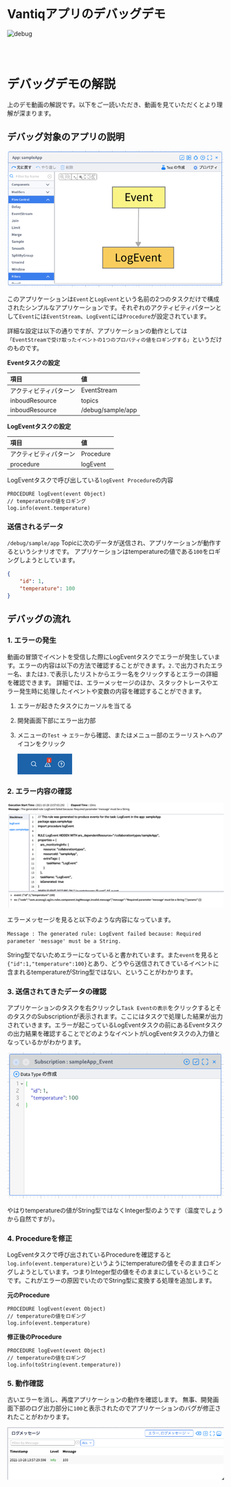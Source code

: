 
# Vantiqアプリのデバッグデモ

![debug](./gif/debug.gif)

<br/>
<br/>

# デバッグデモの解説

上のデモ動画の解説です。以下をご一読いただき、動画を見ていただくとより理解が深まります。

## デバッグ対象のアプリの説明

![App](./img/app.png)

このアプリケーションは`Event`と`LogEvent`という名前の2つのタスクだけで構成されたシンプルなアプリケーションです。それぞれのアクティビティパターンとして`Event`には`EventStream`、`LogEvent`には`Procedure`が設定されています。

詳細な設定は以下の通りですが、アプリケーションの動作としては`「EventStreamで受け取ったイベントの1つのプロパティの値をロギングする」`というだけのものです。

**Eventタスクの設定**

|項目|値|
| :-- | :-- |
|アクティビティパターン|EventStream|
|inboudResource|topics|
|inboudResource|/debug/sample/app|


**LogEventタスクの設定**

|項目|値|
| :-- | :-- |
|アクティビティパターン|Procedure|
|procedure|logEvent|

LogEventタスクで呼び出している`logEvent Procedure`の内容
```VAIL
PROCEDURE logEvent(event Object)
// temperatureの値をロギング
log.info(event.temperature)
```

### 送信されるデータ

`/debug/sample/app` Topicに次のデータが送信され、アプリケーションが動作するというシナリオです。
アプリケーションはtemperatureの値である`100`をロギングしようとしています。

```JSON
{
	"id": 1,
    "temperature": 100
}
```

## デバッグの流れ

### 1. エラーの発生

動画の冒頭でイベントを受信した際にLogEventタスクでエラーが発生しています。エラーの内容は以下の方法で確認することができます。`2.`で出力されたエラー名、または`3.`で表示したリストからエラー名をクリックするとエラーの詳細を確認できます。
詳細では、エラーメッセージのほか、スタックトレースやエラー発生時に処理したイベントや変数の内容を確認することができます。

1. エラーが起きたタスクにカーソルを当てる
1. 開発画面下部にエラー出力部
1. メニューの`Test` → `エラー`から確認、またはメニュー部のエラーリストへのアイコンをクリック

    ![error-list](./img/error-list.png)

### 2. エラー内容の確認

![error-details](./img/error-details.png)

エラーメッセージを見ると以下のような内容になっています。

`Message : The generated rule: LogEvent failed because: Required parameter 'message' must be a String.`

String型でないためエラーになっていると書かれています。また`event`を見ると`{"id":1,"temperature":100}`とあり、どうやら送信されてきているイベントに含まれるtemperatureがString型ではない、ということがわかります。

### 3. 送信されてきたデータの確認

アプリケーションのタスクを右クリックし`Task Eventの表示`をクリックするとそのタスクのSubscriptionが表示されます。ここにはタスクで処理した結果が出力されていきます。エラーが起こっているLogEventタスクの前にあるEventタスクの出力結果を確認することでどのようなイベントがLogEventタスクの入力値となっているかがわかります。

![subscription](./img/subscription.png)

やはりtemperatureの値がString型ではなくInteger型のようです（温度でしょうから自然ですが）。

### 4. Procedureを修正

LogEventタスクで呼び出されているProcedureを確認すると`log.info(event.temperature)`というようにtemperatureの値をそのままロギングしようとしています。つまりInteger型の値をそのままにしているということです。これがエラーの原因でいたのでString型に変換する処理を追加します。

**元のProcedure**
```VAIL
PROCEDURE logEvent(event Object)
// temperatureの値をロギング
log.info(event.temperature)
```

**修正後のProcedure**
```VAIL
PROCEDURE logEvent(event Object)
// temperatureの値をロギング
log.info(toString(event.temperature))
```

### 5. 動作確認
古いエラーを消し、再度アプリケーションの動作を確認します。
無事、開発画面下部のログ出力部分に`100`と表示されたのでアプリケーションのバグが修正されたことがわかります。

![log](./img/log.png)